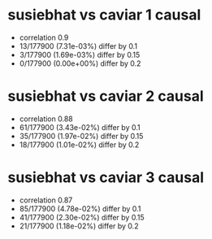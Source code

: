 # susiebhat vs caviar  1 causal

- correlation 0.9
- 13/177900 (7.31e-03%) differ by 0.1
- 3/177900 (1.69e-03%) differ by 0.15
- 0/177900 (0.00e+00%) differ by 0.2


# susiebhat vs caviar  2 causal

- correlation 0.88
- 61/177900 (3.43e-02%) differ by 0.1
- 35/177900 (1.97e-02%) differ by 0.15
- 18/177900 (1.01e-02%) differ by 0.2


# susiebhat vs caviar  3 causal

- correlation 0.87
- 85/177900 (4.78e-02%) differ by 0.1
- 41/177900 (2.30e-02%) differ by 0.15
- 21/177900 (1.18e-02%) differ by 0.2


